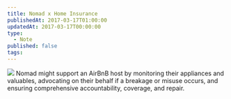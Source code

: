 ```yaml
---
title: Nomad x Home Insurance
publishedAt: 2017-03-17T01:00:00
updatedAt: 2017-03-17T00:00:00
type:
  - Note
published: false
tags:
---
```

![](https://d2w9rnfcy7mm78.cloudfront.net/7659582/original_5226914fe2921fc50c40ea6e3e2b8239.gif?1592094573?bc=0)
Nomad might support an AirBnB host by monitoring their appliances and valuables, advocating on their behalf if a breakage or misuse occurs, and ensuring comprehensive accountability, coverage, and repair.